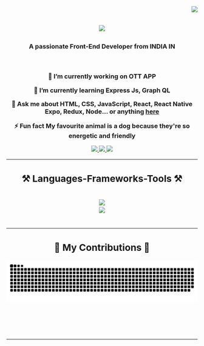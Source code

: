 <img align="right" src="https://visitor-badge.laobi.icu/badge?page_id=itsnayakpradeep.itsnayakpradeep" />

<h1 align="center">
  <a href="https://git.io/typing-svg">
    <img src="https://readme-typing-svg.herokuapp.com/?font=Righteous&size=35&center=true&vCenter=true&width=500&height=70&duration=4000&lines=Hi+There!+👋;+I'm+Nayak+Pradeep!;" />
  </a>
</h1>

<h3 align="center">A passionate Front-End Developer from INDIA IN<h3>

<br/>

<div align="center">
  
  🔭 I’m currently working on **OTT APP**

  🌱 I’m currently learning  **Express Js, Graph QL**

  💬 Ask me about **HTML, CSS, JavaScript, React, React Native Expo, Redux, Node... or anything [here](https://https://github.com/itsnayakpradeep)**

  ⚡ Fun fact **My favourite animal is a dog because they're so energetic and friendly**

</div>

<div align="center">
 <a href="">
   <img src="https://img.shields.io/badge/Gmail-333333?style=for-the-badge&logo=gmail&logoColor=red" />
 </a>
 <a href="">
   <img src="https://img.shields.io/badge/LinkedIn-0077B5?style=for-the-badge&logo=linkedin&logoColor=white"/>
 </a>
 <a href="">
   <img src="https://img.shields.io/badge/Portfolio-FF5722?style=for-the-badge&logo=todoist&logoColor=white" />
 </a
</div>

<hr />

<h2>⚒️ Languages-Frameworks-Tools ⚒️</h2>
<br />
<div align="cenetr">
  <a href="https://skillicons.dev">
    <img src="https://skillicons.dev/icons?i=nodejs,github,python,javascript,typescript" /> <br />
    <img src="https://skillicons.dev/icons?i=react,redux,bootstrap,mui,mysql,mongodb,html,css,sass,vscode,atom,figma,git" />
  </a>
</div>

<br />
<hr />

<div align="center">
  <h2> 🐍 My Contributions 🐍 </h2>
  <img alt="sanke eating my contribution" src="https://raw.githubusercontent.com/salesp07/salesp07/output/github-contribution-grid-snake.svg" />

  <br/><br/><br/>
</div>

<hr />



